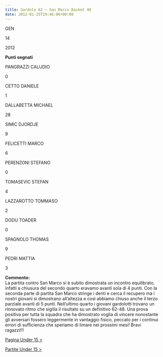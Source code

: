 ```yaml
---
title: Gardolo 62 – San Marco Basket 48
date: 2012-01-25T19:46:06+00:00
---
```

GEN

14

2012

**Punti segnati**

PANGRAZZI CALUDIO

0

CETTO DANIELE

1

DALLABETTA MICHAEL

28

SIMIC DJORDJE

9

FELICETTI MARCO

6

PERENZONI STEFANO

0

TOMASEVIC STEFAN

4

LAZZAROTTO TOMMASO

2

DODU TOADER

0

SPAGNOLO THOMAS

9

PEDRI MATTIA

3

**Commento:**  
La partita contro San Marco si è subito dimostrata un incontro equilibrato, infatti a chiusura del secondo quarto eravamo avanti sola di 4 punti. Con la seconda parte di partita San Marco stringe i denti e cerca il recupero ma i nostri giovani si dimostrano all’altezza e così abbiamo chiuso anche il terzo parziale avanti di 5 punti. Nell’ultimo quarto i giovani gardolotti trovano un rinnovato ritmo che sigilla il risultato su un definitivo 62-48. Una prova positiva per tutta la squadra che ha dimostrato voglia di vincere nonostante gli avversari fossero leggermente in vantaggio fisico, peccato per i continui errori di sufficienza che speriamo di limare nei prossimi mesi! Bravi ragazzi!!!

[Pagina Under 15 >](http://www.basketgardolo.it/under-15)

[Partite Under 15 >](http://www.basketgardolo.it/?tag=under-15&cat=11)